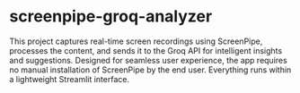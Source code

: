 # screenpipe-groq-analyzer
This project captures real-time screen recordings using ScreenPipe, processes the content, and sends it to the Groq API for intelligent insights and suggestions. Designed for seamless user experience, the app requires no manual installation of ScreenPipe by the end user. Everything runs within a lightweight Streamlit interface.
